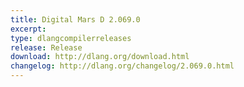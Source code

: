 ```yaml
---
title: Digital Mars D 2.069.0
excerpt:
type: dlangcompilerreleases
release: Release
download: http://dlang.org/download.html
changelog: http://dlang.org/changelog/2.069.0.html
---
```

